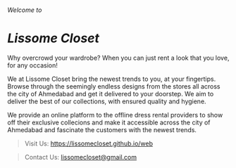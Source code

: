 ###### Welcome to
# ***Lissome Closet***


Why overcrowd your wardrobe? 
When you can just rent a look that you love, for any occasion!

We at Lissome Closet bring the newest trends to you, at your fingertips. Browse through the seemingly endless designs from the stores all across the city of Ahmedabad and get it delivered to your doorstep.
We aim to deliver the best of our collections, with ensured quality and hygiene.

We provide an online platform to the offline dress rental providers to show off their exclusive collecions and make it accessible across the city of Ahmedabad and fascinate the customers with the newest trends.

> Visit Us: https://lissomecloset.github.io/web

> Contact Us: lissomecloset@gmail.com
